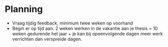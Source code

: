 # Planning
- Vraag tijdig feedback, minimum twee weken op voorhand
- Begin er op tijd aan. 2 weken werken in de vakantie aan je thesis = 10 weken gedurende het jaar + je kan bij opeenvolgende dagen meer werk verrichten dan verspreide dagen.
